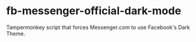 # fb-messenger-official-dark-mode
Tampermonkey script that forces Messenger.com to use Facebook's Dark Theme.
